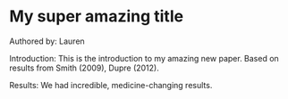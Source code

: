 # My super amazing title

Authored by: Lauren

Introduction: This is the introduction to my amazing new paper. Based on results from Smith (2009), Dupre (2012).

Results: We had incredible, medicine-changing results.
